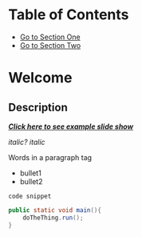 # Table of Contents

- [Go to Section One](#sectionOne)
- [Go to Section Two](#sectionTwo)

<a name="sectionOne"></a>
# Welcome 

<a name="sectionTwo"></a>
## Description 

**_[Click here to see example slide show](slideshow.html)_**

_italic?_ _italic_ 

<p> Words in a paragraph tag </p>

- bullet1
- bullet2

`code snippet`

```java
public static void main(){
	doTheThing.run();
}
```
   
